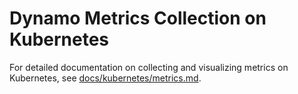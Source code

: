 # Dynamo Metrics Collection on Kubernetes

For detailed documentation on collecting and visualizing metrics on Kubernetes, see [docs/kubernetes/metrics.md](../../../docs/kubernetes/metrics.md).
